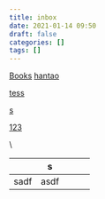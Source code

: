 ```yaml
---
title: inbox
date: 2021-01-14 09:50
draft: false
categories: []
tags: []
---
```


[Books](books)
[hantao](hantao)

[tess](111)

[s](s)

[123](123)

\

|      | s    |   |   |   |
|------|------|---|---|---|
| sadf | asdf |   |   |   |
